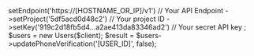 <?php

use Getapp\Client;
use Getapp\Services\Users;

$client = new Client();

$client
    ->setEndpoint('https://[HOSTNAME_OR_IP]/v1') // Your API Endpoint
    ->setProject('5df5acd0d48c2') // Your project ID
    ->setKey('919c2d18fb5d4...a2ae413da83346ad2') // Your secret API key
;

$users = new Users($client);

$result = $users->updatePhoneVerification('[USER_ID]', false);